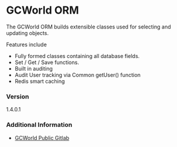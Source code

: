 # GCWorld ORM

The GCWorld ORM builds extensible classes used for selecting and updating objects.

Features include
  - Fully formed classes containing all database fields.
  - Set / Get / Save functions.
  - Built in auditing
  - Audit User tracking via Common getUser() function
  - Redis smart caching

### Version
1.4.0.1

### Additional Information

* [GCWorld Public Gitlab](https://gitlab.konghack.com/groups/GCWorld)
